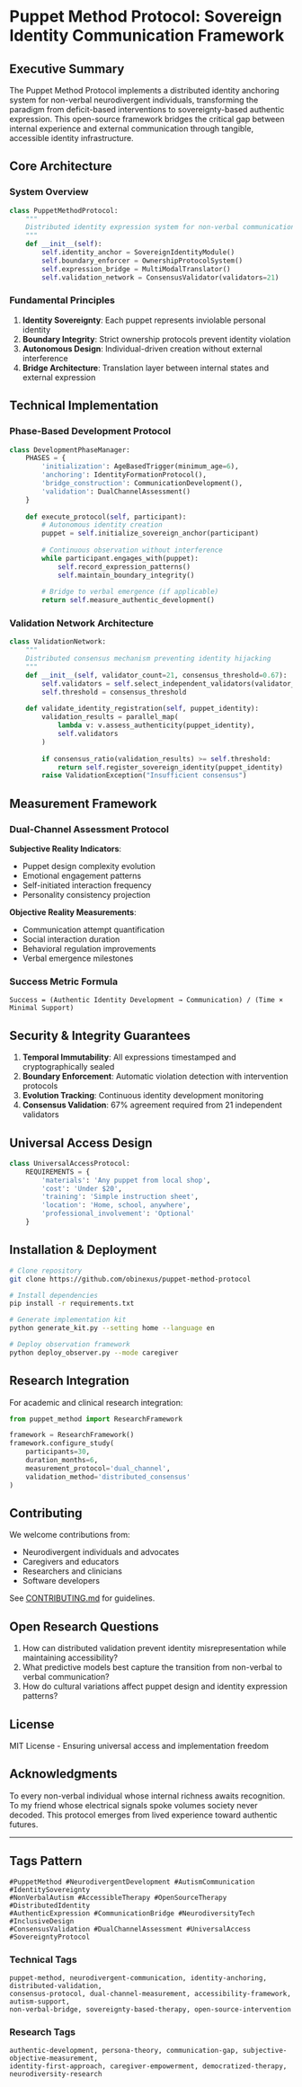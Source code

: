 # Puppet Method Protocol: Sovereign Identity Communication Framework

## **Executive Summary**

The Puppet Method Protocol implements a distributed identity anchoring system for non-verbal neurodivergent individuals, transforming the paradigm from deficit-based interventions to sovereignty-based authentic expression. This open-source framework bridges the critical gap between internal experience and external communication through tangible, accessible identity infrastructure.

## **Core Architecture**

### **System Overview**

```python
class PuppetMethodProtocol:
    """
    Distributed identity expression system for non-verbal communication
    """
    def __init__(self):
        self.identity_anchor = SovereignIdentityModule()
        self.boundary_enforcer = OwnershipProtocolSystem()
        self.expression_bridge = MultiModalTranslator()
        self.validation_network = ConsensusValidator(validators=21)
```

### **Fundamental Principles**

1. **Identity Sovereignty**: Each puppet represents inviolable personal identity
2. **Boundary Integrity**: Strict ownership protocols prevent identity violation
3. **Autonomous Design**: Individual-driven creation without external interference
4. **Bridge Architecture**: Translation layer between internal states and external expression

## **Technical Implementation**

### **Phase-Based Development Protocol**

```python
class DevelopmentPhaseManager:
    PHASES = {
        'initialization': AgeBasedTrigger(minimum_age=6),
        'anchoring': IdentityFormationProtocol(),
        'bridge_construction': CommunicationDevelopment(),
        'validation': DualChannelAssessment()
    }
    
    def execute_protocol(self, participant):
        # Autonomous identity creation
        puppet = self.initialize_sovereign_anchor(participant)
        
        # Continuous observation without interference
        while participant.engages_with(puppet):
            self.record_expression_patterns()
            self.maintain_boundary_integrity()
            
        # Bridge to verbal emergence (if applicable)
        return self.measure_authentic_development()
```

### **Validation Network Architecture**

```python
class ValidationNetwork:
    """
    Distributed consensus mechanism preventing identity hijacking
    """
    def __init__(self, validator_count=21, consensus_threshold=0.67):
        self.validators = self.select_independent_validators(validator_count)
        self.threshold = consensus_threshold
        
    def validate_identity_registration(self, puppet_identity):
        validation_results = parallel_map(
            lambda v: v.assess_authenticity(puppet_identity),
            self.validators
        )
        
        if consensus_ratio(validation_results) >= self.threshold:
            return self.register_sovereign_identity(puppet_identity)
        raise ValidationException("Insufficient consensus")
```

## **Measurement Framework**

### **Dual-Channel Assessment Protocol**

**Subjective Reality Indicators**:
- Puppet design complexity evolution
- Emotional engagement patterns
- Self-initiated interaction frequency
- Personality consistency projection

**Objective Reality Measurements**:
- Communication attempt quantification
- Social interaction duration
- Behavioral regulation improvements
- Verbal emergence milestones

### **Success Metric Formula**

```
Success = (Authentic Identity Development → Communication) / (Time × Minimal Support)
```

## **Security & Integrity Guarantees**

1. **Temporal Immutability**: All expressions timestamped and cryptographically sealed
2. **Boundary Enforcement**: Automatic violation detection with intervention protocols
3. **Evolution Tracking**: Continuous identity development monitoring
4. **Consensus Validation**: 67% agreement required from 21 independent validators

## **Universal Access Design**

```python
class UniversalAccessProtocol:
    REQUIREMENTS = {
        'materials': 'Any puppet from local shop',
        'cost': 'Under $20',
        'training': 'Simple instruction sheet',
        'location': 'Home, school, anywhere',
        'professional_involvement': 'Optional'
    }
```

## **Installation & Deployment**

```bash
# Clone repository
git clone https://github.com/obinexus/puppet-method-protocol

# Install dependencies
pip install -r requirements.txt

# Generate implementation kit
python generate_kit.py --setting home --language en

# Deploy observation framework
python deploy_observer.py --mode caregiver
```

## **Research Integration**

For academic and clinical research integration:

```python
from puppet_method import ResearchFramework

framework = ResearchFramework()
framework.configure_study(
    participants=30,
    duration_months=6,
    measurement_protocol='dual_channel',
    validation_method='distributed_consensus'
)
```

## **Contributing**

We welcome contributions from:
- Neurodivergent individuals and advocates
- Caregivers and educators
- Researchers and clinicians
- Software developers

See [CONTRIBUTING.md](CONTRIBUTING.md) for guidelines.

## **Open Research Questions**

1. How can distributed validation prevent identity misrepresentation while maintaining accessibility?
2. What predictive models best capture the transition from non-verbal to verbal communication?
3. How do cultural variations affect puppet design and identity expression patterns?

## **License**

MIT License - Ensuring universal access and implementation freedom

## **Acknowledgments**

To every non-verbal individual whose internal richness awaits recognition. To my friend whose electrical signals spoke volumes society never decoded. This protocol emerges from lived experience toward authentic futures.

---

## **Tags Pattern**

```
#PuppetMethod #NeurodivergentDevelopment #AutismCommunication #IdentitySovereignty
#NonVerbalAutism #AccessibleTherapy #OpenSourceTherapy #DistributedIdentity
#AuthenticExpression #CommunicationBridge #NeurodiversityTech #InclusiveDesign
#ConsensusValidation #DualChannelAssessment #UniversalAccess #SovereigntyProtocol
```

### **Technical Tags**
```
puppet-method, neurodivergent-communication, identity-anchoring, distributed-validation,
consensus-protocol, dual-channel-measurement, accessibility-framework, autism-support,
non-verbal-bridge, sovereignty-based-therapy, open-source-intervention
```

### **Research Tags**
```
authentic-development, persona-theory, communication-gap, subjective-objective-measurement,
identity-first-approach, caregiver-empowerment, democratized-therapy, neurodiversity-research
```

